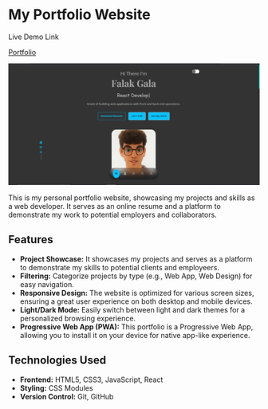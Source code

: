 # My Portfolio Website

Live Demo Link

[Portfolio](https://portfolio-falak.vercel.app/)

![Portfolio](https://github.com/FALAK097/Portfolio-Falak/raw/main/Portfolio.PNG)

This is my personal portfolio website, showcasing my projects and skills as a web developer. It serves as an online resume and a platform to demonstrate my work to potential employers and collaborators.

## Features

- **Project Showcase:** It showcases my projects and serves as a platform to demonstrate my skills to potential clients and employeers.
- **Filtering:** Categorize projects by type (e.g., Web App, Web Design) for easy navigation.
- **Responsive Design:** The website is optimized for various screen sizes, ensuring a great user experience on both desktop and mobile devices.
- **Light/Dark Mode:** Easily switch between light and dark themes for a personalized browsing experience.
- **Progressive Web App (PWA):** This portfolio is a Progressive Web App, allowing you to install it on your device for native app-like experience.

## Technologies Used

- **Frontend:** HTML5, CSS3, JavaScript, React
- **Styling:** CSS Modules
- **Version Control:** Git, GitHub
